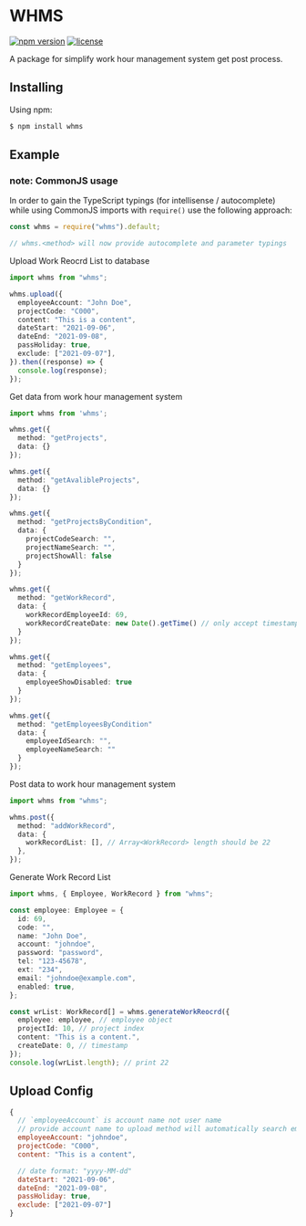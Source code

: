 # WHMS

[![npm version](https://img.shields.io/npm/v/whms.svg?style=flat-square)](https://www.npmjs.org/package/whms)
[![license](https://img.shields.io/github/license/benny123tw/whms)](https://github.com/benny123tw/whms/blob/master/LICENSE)

A package for simplify work hour management system get post process.

## Installing

Using npm:

```bash
$ npm install whms
```

## Example

### note: CommonJS usage

In order to gain the TypeScript typings (for intellisense / autocomplete) while using CommonJS imports with `require()` use the following approach:

```js
const whms = require("whms").default;

// whms.<method> will now provide autocomplete and parameter typings
```

Upload Work Reocrd List to database

```ts
import whms from "whms";

whms.upload({
  employeeAccount: "John Doe",
  projectCode: "C000",
  content: "This is a content",
  dateStart: "2021-09-06",
  dateEnd: "2021-09-08",
  passHoliday: true,
  exclude: ["2021-09-07"],
}).then((response) => {
  console.log(response);
});
```

Get data from work hour management system

```ts
import whms from 'whms';

whms.get({
  method: "getProjects",
  data: {}
});

whms.get({
  method: "getAvalibleProjects",
  data: {}
});

whms.get({
  method: "getProjectsByCondition",
  data: {
    projectCodeSearch: "",
    projectNameSearch: "",
    projectShowAll: false
  }
});

whms.get({
  method: "getWorkRecord",
  data: {
    workRecordEmployeeId: 69,
    workRecordCreateDate: new Date().getTime() // only accept timestamp
  }
});

whms.get({
  method: "getEmployees",
  data: {
    employeeShowDisabled: true
  }
});

whms.get({
  method: "getEmployeesByCondition"
  data: {
    employeeIdSearch: "",
    employeeNameSearch: ""
  }
});

```

Post data to work hour management system

```ts
import whms from "whms";

whms.post({
  method: "addWorkRecord",
  data: {
    workRecordList: [], // Array<WorkRecord> length should be 22
  },
});
```

Generate Work Record List

```ts
import whms, { Employee, WorkRecord } from "whms";

const employee: Employee = {
  id: 69,
  code: "",
  name: "John Doe",
  account: "johndoe",
  password: "password",
  tel: "123-45678",
  ext: "234",
  email: "johndoe@example.com",
  enabled: true,
};

const wrList: WorkRecord[] = whms.generateWorkReocrd({
  employee: employee, // employee object
  projectId: 10, // project index
  content: "This is a content.",
  createDate: 0, // timestamp
});
console.log(wrList.length); // print 22
```

## Upload Config

```js
{
  // `employeeAccount` is account name not user name
  // provide account name to upload method will automatically search employees list and return match employee
  employeeAccount: "johndoe",
  projectCode: "C000",
  content: "This is a content",

  // date format: "yyyy-MM-dd"
  dateStart: "2021-09-06",
  dateEnd: "2021-09-08",
  passHoliday: true,
  exclude: ["2021-09-07"]
}
```

